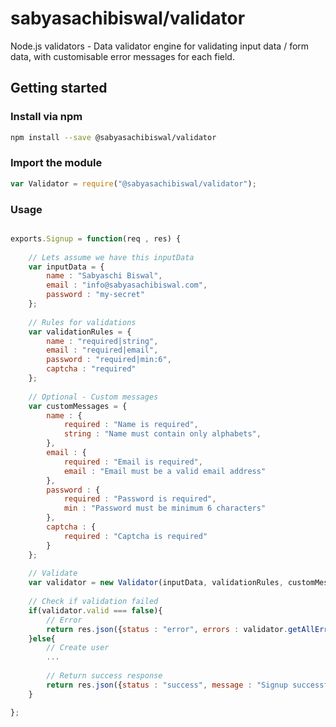 # sabyasachibiswal/validator

Node.js validators - Data validator engine for validating input data / form data, with customisable error messages for each field.

## Getting started


### Install via npm 

```sh
npm install --save @sabyasachibiswal/validator
```

### Import the module

```javascript
var Validator = require("@sabyasachibiswal/validator");
```

### Usage

```javascript

exports.Signup = function(req , res) {    
    
    // Lets assume we have this inputData
    var inputData = {
        name : "Sabyaschi Biswal",
        email : "info@sabyasachibiswal.com",
        password : "my-secret"
    };
    
    // Rules for validations
    var validationRules = {
        name : "required|string",
        email : "required|email",
        password : "required|min:6",
        captcha : "required"
    };
    
    // Optional - Custom messages
    var customMessages = {
        name : {
            required : "Name is required",
            string : "Name must contain only alphabets",
        },
        email : {
            required : "Email is required",
            email : "Email must be a valid email address"
        },
        password : {
            required : "Password is required",
            min : "Password must be minimum 6 characters"
        },
        captcha : {
            required : "Captcha is required"
        }
    };
    
    // Validate
    var validator = new Validator(inputData, validationRules, customMessages).validate();
    
    // Check if validation failed
    if(validator.valid === false){
        // Error
        return res.json({status : "error", errors : validator.getAllErrorsMessages()});
    }else{
        // Create user
        ...
        
        // Return success response
        return res.json({status : "success", message : "Signup successful"});
    }

};



```


